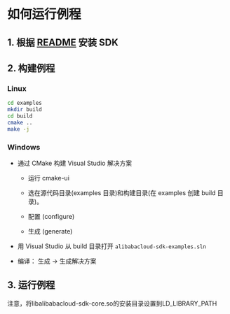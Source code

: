 # 如何运行例程

## 1. 根据 [README](https://github.com/zzboy/aliyun-kms-cpp-sdk/blob/master/README.md) 安装 SDK

## 2. 构建例程

### Linux

```bash
cd examples
mkdir build
cd build
cmake ..
make -j
```

### Windows

- 通过 CMake 构建 Visual Studio 解决方案

  - 运行 cmake-ui

  - 选在源代码目录(examples 目录)和构建目录(在 examples 创建 build 目录)。

  - 配置 (configure)

  - 生成 (generate)

- 用 Visual Studio 从 build 目录打开 `alibabacloud-sdk-examples.sln`

- 编译： 生成 -> 生成解决方案


## 3. 运行例程
注意，将libalibabacloud-sdk-core.so的安装目录设置到LD_LIBRARY_PATH
